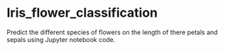 # Iris_flower_classification
Predict the different species of flowers on the length of there petals and sepals using Jupyter notebook code.
